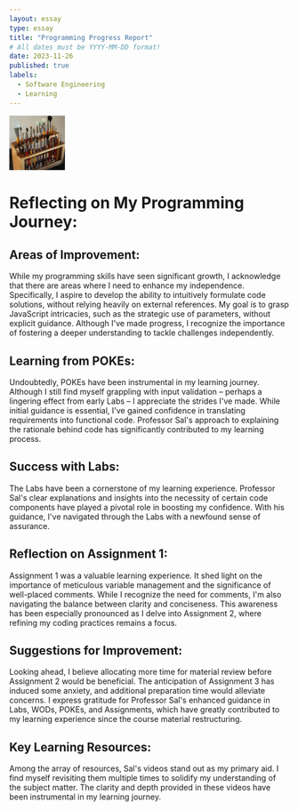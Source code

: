 ```yaml
---
layout: essay
type: essay
title: "Programming Progress Report"
# All dates must be YYYY-MM-DD format!
date: 2023-11-26
published: true
labels:
  - Software Engineering
  - Learning
---
```


<img width="100px" class="rounded float-start pe-4" src="../img/igniting/paintbrushes.jpg">

<h1>Reflecting on My Programming Journey:</h1>
<h2>Areas of Improvement:</h2>
While my programming skills have seen significant growth, I acknowledge that there are areas where I need to enhance my independence. Specifically, I aspire to develop the ability to intuitively formulate code solutions, without relying heavily on external references. My goal is to grasp JavaScript intricacies, such as the strategic use of parameters, without explicit guidance. Although I've made progress, I recognize the importance of fostering a deeper understanding to tackle challenges independently.
<h2>Learning from POKEs:</h2>
Undoubtedly, POKEs have been instrumental in my learning journey. Although I still find myself grappling with input validation – perhaps a lingering effect from early Labs – I appreciate the strides I've made. While initial guidance is essential, I've gained confidence in translating requirements into functional code. Professor Sal's approach to explaining the rationale behind code has significantly contributed to my learning process.
<h2>Success with Labs:</h2>
The Labs have been a cornerstone of my learning experience. Professor Sal's clear explanations and insights into the necessity of certain code components have played a pivotal role in boosting my confidence. With his guidance, I've navigated through the Labs with a newfound sense of assurance.
<h2>Reflection on Assignment 1:</h2>
Assignment 1 was a valuable learning experience. It shed light on the importance of meticulous variable management and the significance of well-placed comments. While I recognize the need for comments, I'm also navigating the balance between clarity and conciseness. This awareness has been especially pronounced as I delve into Assignment 2, where refining my coding practices remains a focus.
<h2>Suggestions for Improvement:</h2>
Looking ahead, I believe allocating more time for material review before Assignment 2 would be beneficial. The anticipation of Assignment 3 has induced some anxiety, and additional preparation time would alleviate concerns. I express gratitude for Professor Sal's enhanced guidance in Labs, WODs, POKEs, and Assignments, which have greatly contributed to my learning experience since the course material restructuring.
<h2>Key Learning Resources:</h2>
Among the array of resources, Sal's videos stand out as my primary aid. I find myself revisiting them multiple times to solidify my understanding of the subject matter. The clarity and depth provided in these videos have been instrumental in my learning journey.
